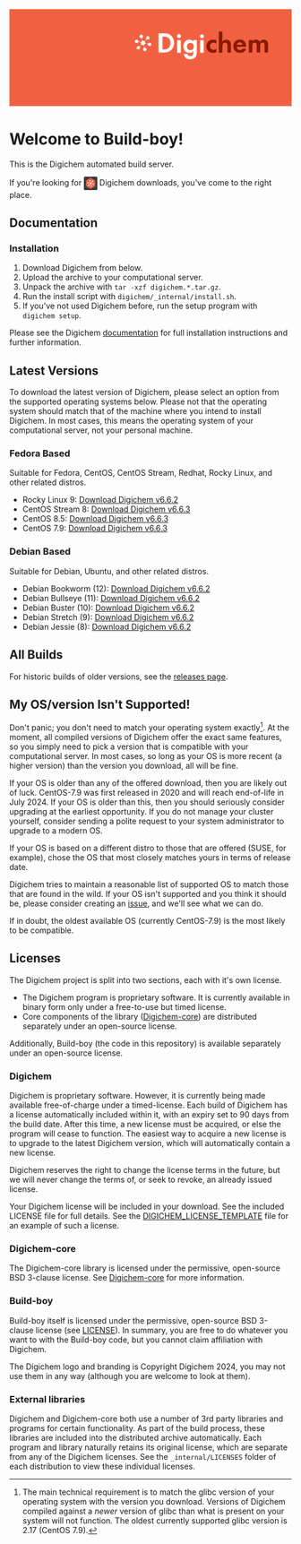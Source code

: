 <img src="Banner.png" alt="Banner" />

# Welcome to Build-boy!

This is the Digichem automated build server.

If you're looking for <img src="Logo.png" alt="Banner" height=24 valign=middle /> Digichem downloads, you've come to the right place.

## Documentation

### Installation

1. Download Digichem from below.
1. Upload the archive to your computational server.
1. Unpack the archive with `tar -xzf digichem.*.tar.gz`.
1. Run the install script with `digichem/_internal/install.sh`.
1. If you've not used Digichem before, run the setup program with `digichem setup`.

Please see the Digichem [documentation](https://doc.digi-chem.co.uk) for full installation instructions and further information.

## Latest Versions

To download the latest version of Digichem, please select an option from the supported operating systems below.
Please not that the operating system should match that of the machine where you intend to install Digichem.
In most cases, this means the operating system of your computational server, not your personal machine.

### Fedora Based

Suitable for Fedora, CentOS, CentOS Stream, Redhat, Rocky Linux, and other related distros.

- Rocky Linux 9: <!-- Rocky-Linux-9 --> [Download Digichem v6.6.2](https://github.com/Digichem-Project/build-boy/releases/download/6.6.2-Rocky-Linux-9/digichem.6.6.2.Rocky-Linux-9.tar.gz)
- CentOS Stream 8: <!-- CentOS-Stream-8 --> [Download Digichem v6.6.3](https://github.com/Digichem-Project/build-boy/releases/download/6.6.3-CentOS-Stream-8/digichem.6.6.3.CentOS-Stream-8.tar.gz)
- CentOS 8.5: <!-- CentOS-8.5 --> [Download Digichem v6.6.3](https://github.com/Digichem-Project/build-boy/releases/download/6.6.3-CentOS-8.5/digichem.6.6.3.CentOS-8.5.tar.gz)
- CentOS 7.9: <!-- CentOS-7.9 --> [Download Digichem v6.6.3](https://github.com/Digichem-Project/build-boy/releases/download/6.6.3-CentOS-7.9/digichem.6.6.3.CentOS-7.9.tar.gz)

### Debian Based

Suitable for Debian, Ubuntu, and other related distros.

- Debian Bookworm (12): <!-- Debian-Bookworm --> [Download Digichem v6.6.2](https://github.com/Digichem-Project/build-boy/releases/download/6.6.2-Debian-Bookworm/digichem.6.6.2.Debian-Bookworm.tar.gz)
- Debian Bullseye (11): <!-- Debian-Bullseye --> [Download Digichem v6.6.2](https://github.com/Digichem-Project/build-boy/releases/download/6.6.2-Debian-Bullseye/digichem.6.6.2.Debian-Bullseye.tar.gz)
- Debian Buster (10): <!-- Debian-Buster --> [Download Digichem v6.6.2](https://github.com/Digichem-Project/build-boy/releases/download/6.6.2-Debian-Buster/digichem.6.6.2.Debian-Buster.tar.gz)
- Debian Stretch (9): <!-- Debian-Stretch --> [Download Digichem v6.6.2](https://github.com/Digichem-Project/build-boy/releases/download/6.6.2-Debian-Stretch/digichem.6.6.2.Debian-Stretch.tar.gz)
- Debian Jessie (8): <!-- Debian-Jessie --> [Download Digichem v6.6.2](https://github.com/Digichem-Project/build-boy/releases/download/6.6.2-Debian-Jessie/digichem.6.6.2.Debian-Jessie.tar.gz)

## All Builds

For historic builds of older versions, see the [releases page](https://github.com/Digichem-Project/build-boy/releases).

## My OS/version Isn't Supported!

Don't panic; you don't need to match your operating system exactly[^1]. At the moment, all compiled
versions of Digichem offer the exact same features, so you simply need to pick a version that is compatible
with your computational server. In most cases, so long as your OS is more recent (a higher version) than
the version you download, all will be fine.

If your OS is older than any of the offered download, then you are likely out of luck. CentOS-7.9 was first
released in 2020 and will reach end-of-life in July 2024. If your OS is older than this, then you should
seriously consider upgrading at the earliest opportunity. If you do not manage your cluster yourself,
consider sending a polite request to your system administrator to upgrade to a modern OS.

If your OS is based on a different distro to those that are offered (SUSE, for example), chose the OS
that most closely matches yours in terms of release date.

Digichem tries to maintain a reasonable list of supported OS to match those that are found in the wild.
If your OS isn't supported and you think it should be, please consider creating an
[issue](https://github.com/Digichem-Project/build-boy/issues), and we'll see what we can do.

If in doubt, the oldest available OS (currently CentOS-7.9) is the most likely to be compatible.

[^1]: The main technical requirement is to match the glibc version of your operating system with the version you download.
Versions of Digichem compiled against a *newer* version of glibc than what is present on your system will not function.
The oldest currently supported glibc version is 2.17 (CentOS 7.9).

## Licenses

The Digichem project is split into two sections, each with it's own license.
 - The Digichem program is proprietary software. It is currently available in binary form only under a free-to-use but timed license. 
 - Core components of the library ([Digichem-core](https://github.com/Digichem-Project/digichem-core)) are distributed separately under an open-source license.

Additionally, Build-boy (the code in this repository) is available separately under an open-source license.

### Digichem

Digichem is proprietary software. However, it is currently being made available free-of-charge under a timed-license.
Each build of Digichem has a license automatically included within it, with an expiry set to
90 days from the build date. After this time, a new license must be acquired, or else the 
program will cease to function. The easiest way to acquire a new license is to upgrade to the
latest Digichem version, which will automatically contain a new license.

Digichem reserves the right to change the license terms in the future, but we will never change the terms of, or seek to revoke,
an already issued license.

Your Digichem license will be included in your download. See the included LICENSE file for full details.
See the [DIGICHEM_LICENSE_TEMPLATE](DIGICHEM_LICENSE_TEMPLATE.md) file for an example of such a license.

### Digichem-core

The Digichem-core library is licensed under the permissive, open-source BSD 3-clause license.
See [Digichem-core](https://github.com/Digichem-Project/digichem-core) for more information.

### Build-boy

Build-boy itself is licensed under the permissive, open-source BSD 3-clause license (see [LICENSE](LICENSE)).
In summary, you are free to do whatever you want to with the Build-boy code, but you cannot claim
affiliation with Digichem.

The Digichem logo and branding is Copyright Digichem 2024, you may not use them in any way (although you are welcome to look at them).

### External libraries

Digichem and Digichem-core both use a number of 3rd party libraries and programs for certain functionality.
As part of the build process, these libraries are included into the distributed archive automatically.
Each program and library naturally retains its original license, which are separate from any of the Digichem licenses.
See the `_internal/LICENSES` folder of each distribution to view these individual licenses.
